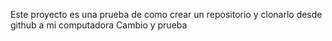 Este proyecto es una prueba de como crear un repositorio y clonarlo desde github a mi computadora
Cambio y prueba